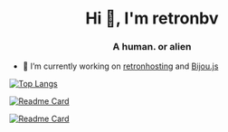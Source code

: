 <h1 align="center">Hi 👋, I'm retronbv</h1>
<h3 align="center">A human. or alien</h3>

- 🔭 I’m currently working on [retronhosting](https://github.com/retronhosting/retronhosting) and [Bijou.js](https://github.com/Bijou-js)


[![Top Langs](https://github-readme-stats.vercel.app/api/top-langs/?username=retronbv)](https://retronbv.github.io)

[![Readme Card](https://github-readme-stats.vercel.app/api/pin/?username=retronhosting&repo=retronhosting)](https://retronbv.github.io)

[![Readme Card](https://github-readme-stats.vercel.app/api/pin/?username=bijou-js&repo=bijou.js)](https://retronbv.github.io)
